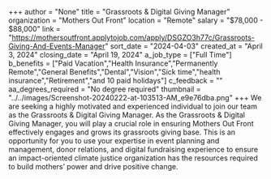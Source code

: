 +++
author = "None"
title = "Grassroots & Digital Giving Manager"
organization = "Mothers Out Front"
location = "Remote"
salary = "$78,000 - $88,000"
link = "https://mothersoutfront.applytojob.com/apply/DSGZO3h77c/Grassroots-Giving-And-Events-Manager"
sort_date = "2024-04-03"
created_at = "April 3, 2024"
closing_date = "April 19, 2024"
a_job_type = ["Full Time"]
b_benefits = ["Paid Vacation","Health Insurance","Permanently Remote","General Benefits","Dental","Vision","Sick time","health insurance","Retirement","and 10 paid holidays"]
c_feedback = ""
aa_degrees_required = "No degree required"
thumbnail = "../../images/Screenshot-20240222-at-103513-AM_e9e76dba.png"
+++
We are seeking a highly motivated and experienced individual to join our team as the Grassroots & Digital Giving Manager. As the Grassroots & Digital Giving Manager, you will play a crucial role in ensuring Mothers Out Front effectively engages and grows its grassroots giving base. This is an opportunity for you to use your expertise in event planning and management, donor relations, and digital fundraising experience to ensure an impact-oriented climate justice organization has the resources required to build mothers’ power and drive positive change.  